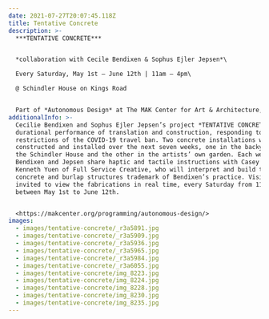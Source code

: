 ```yaml
---
date: 2021-07-27T20:07:45.118Z
title: Tentative Concrete
description: >-
  ***TENTATIVE CONCRETE***


  *collaboration with Cecile Bendixen & Sophus Ejler Jepsen*\

  Every Saturday, May 1st – June 12th | 11am – 4pm\

  @ Schindler House on Kings Road


  Part of *Autonomous Design* at The MAK Center for Art & Architecture, May 1 - September 12
additionalInfo: >-
  Cecilie Bendixen and Sophus Ejler Jepsen’s project *TENTATIVE CONCRETE* is a
  durational performance of translation and construction, responding to the
  restrictions of the COVID-19 travel ban. Two concrete installations will be
  constructed and installed over the next seven weeks, one in the backyard of
  the Schindler House and the other in the artists’ own garden. Each week,
  Bendixen and Jepsen share haptic and tactile instructions with Casey Baden and
  Kenneth Yuen of Full Service Creative, who will interpret and build the
  concrete and burlap structures trademark of Bendixen’s practice. Visitors are
  invited to view the fabrications in real time, every Saturday from 11am – 3pm,
  between May 1st to June 12th.


  <https://makcenter.org/programming/autonomous-design/>
images:
  - images/tentative-concrete/_r3a5891.jpg
  - images/tentative-concrete/_r3a5909.jpg
  - images/tentative-concrete/_r3a5936.jpg
  - images/tentative-concrete/_r3a5965.jpg
  - images/tentative-concrete/_r3a5984.jpg
  - images/tentative-concrete/_r3a6055.jpg
  - images/tentative-concrete/img_8223.jpg
  - images/tentative-concrete/img_8224.jpg
  - images/tentative-concrete/img_8228.jpg
  - images/tentative-concrete/img_8230.jpg
  - images/tentative-concrete/img_8235.jpg
---
```


